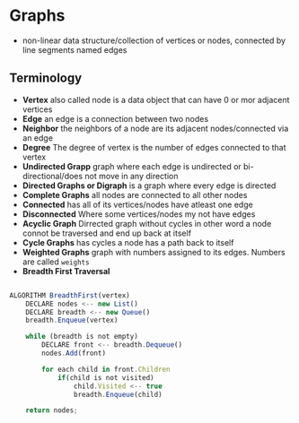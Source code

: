 # Graphs

- non-linear data structure/collection of vertices or nodes, connected by line segments named edges

## Terminology

- **Vertex** also called node is a data object that can have 0 or mor adjacent vertices
- **Edge** an edge is a connection between two nodes
- **Neighbor** the neighbors of a node are its adjacent nodes/connected via an edge
- **Degree** The degree of vertex is the number of edges connected to that vertex
- **Undirected Grapp** graph where each edge is undirected or bi-directional/does not move in any direction
- **Directed Graphs or Digraph** is a graph where every edge is directed
- **Complete Graphs** all nodes are connected to all other nodes
- **Connected** has all of its vertices/nodes have atleast one edge
- **Disconnected** Where some vertices/nodes my not have edges
- **Acyclic Graph** Dirrected graph without cycles in other word a node connot be traversed and end up back at itself
- **Cycle Graphs** has cycles a node has a path back to itself
- **Weighted Graphs** graph with numbers assigned to its edges. Numbers are called `weights`
- **Breadth First Traversal**

```js

ALGORITHM BreadthFirst(vertex)
    DECLARE nodes <-- new List()
    DECLARE breadth <-- new Queue()
    breadth.Enqueue(vertex)

    while (breadth is not empty)
        DECLARE front <-- breadth.Dequeue()
        nodes.Add(front)

        for each child in front.Children
            if(child is not visited)
                child.Visited <-- true
                breadth.Enqueue(child)   

    return nodes;
